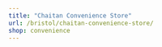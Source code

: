 ```yaml
---
title: "Chaitan Convenience Store"
url: /bristol/chaitan-convenience-store/
shop: convenience
---
```

